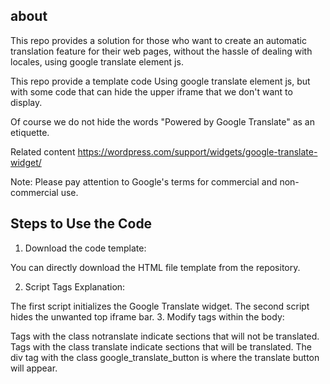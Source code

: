 ## about

This repo provides a solution for those who want to create an automatic translation feature for their web pages, 
without the hassle of dealing with locales, using google translate element js.

This repo provide a template code Using google translate element js, but with some code that can hide the upper iframe that we don't want to display. 

Of course we do not hide the words "Powered by Google Translate" as an etiquette.

Related content
https://wordpress.com/support/widgets/google-translate-widget/

Note: Please pay attention to Google's terms for commercial and non-commercial use.


## Steps to Use the Code

1. Download the code template:

You can directly download the HTML file template from the repository.

2. Script Tags Explanation:

The first script initializes the Google Translate widget.
The second script hides the unwanted top iframe bar.
3. Modify tags within the body:

Tags with the class notranslate indicate sections that will not be translated.
Tags with the class translate indicate sections that will be translated.
The div tag with the class google_translate_button is where the translate button will appear.